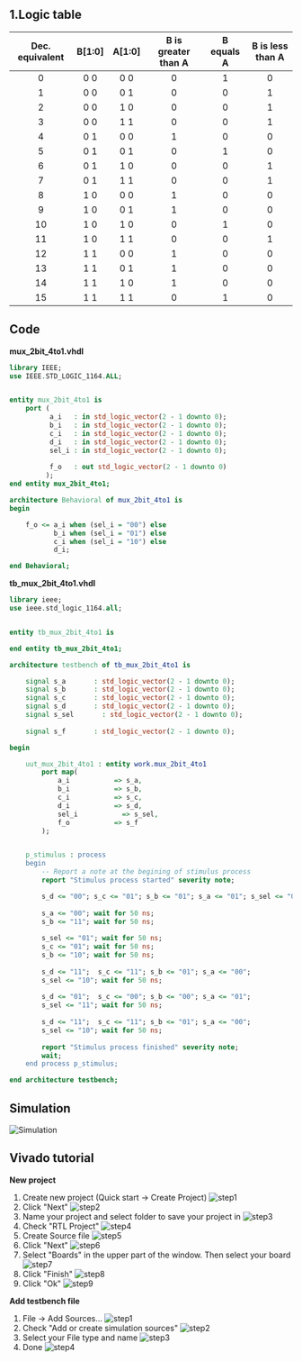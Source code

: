 ## 1.Logic table


| **Dec. equivalent** | **B[1:0]** | **A[1:0]** | **B is greater than A** | **B equals A** | **B is less than A** |
| :-: | :-: | :-: | :-: | :-: | :-: |
| 0 | 0 0 | 0 0 | 0 | 1 | 0 |
| 1 | 0 0 | 0 1 | 0 | 0 | 1 |
| 2 | 0 0 | 1 0 | 0 | 0 | 1 |
| 3 | 0 0 | 1 1 | 0 | 0 | 1 |
| 4 | 0 1 | 0 0 | 1 | 0 | 0 |
| 5 | 0 1 | 0 1 | 0 | 1 | 0 |
| 6 | 0 1 | 1 0 | 0 | 0 | 1 |
| 7 | 0 1 | 1 1 | 0 | 0 | 1 |
| 8 | 1 0 | 0 0 | 1 | 0 | 0 |
| 9 | 1 0 | 0 1 | 1 | 0 | 0 |
| 10 | 1 0 | 1 0 | 0 | 1 | 0 |
| 11 | 1 0 | 1 1 | 0 | 0 | 1 |
| 12 | 1 1 | 0 0 | 1 | 0 | 0 |
| 13 | 1 1 | 0 1 | 1 | 0 | 0 |
| 14 | 1 1 | 1 0 | 1 | 0 | 0 |
| 15 | 1 1 | 1 1 | 0 | 1 | 0 |

## Code

**mux_2bit_4to1.vhdl**

```vhdl
library IEEE;
use IEEE.STD_LOGIC_1164.ALL;


entity mux_2bit_4to1 is
    port (
          a_i   : in std_logic_vector(2 - 1 downto 0);
          b_i   : in std_logic_vector(2 - 1 downto 0);
          c_i   : in std_logic_vector(2 - 1 downto 0);
          d_i   : in std_logic_vector(2 - 1 downto 0);
          sel_i : in std_logic_vector(2 - 1 downto 0);
          
          f_o   : out std_logic_vector(2 - 1 downto 0)
         );
end entity mux_2bit_4to1;

architecture Behavioral of mux_2bit_4to1 is
begin

    f_o <= a_i when (sel_i = "00") else
           b_i when (sel_i = "01") else
           c_i when (sel_i = "10") else
           d_i;

end Behavioral;
```

**tb_mux_2bit_4to1.vhdl**

```vhdl
library ieee;
use ieee.std_logic_1164.all;


entity tb_mux_2bit_4to1 is

end entity tb_mux_2bit_4to1;

architecture testbench of tb_mux_2bit_4to1 is

    signal s_a       : std_logic_vector(2 - 1 downto 0);
    signal s_b       : std_logic_vector(2 - 1 downto 0);
    signal s_c       : std_logic_vector(2 - 1 downto 0);
    signal s_d       : std_logic_vector(2 - 1 downto 0);
    signal s_sel       : std_logic_vector(2 - 1 downto 0);
    
    signal s_f       : std_logic_vector(2 - 1 downto 0);

begin

    uut_mux_2bit_4to1 : entity work.mux_2bit_4to1
        port map(
            a_i           => s_a,
            b_i           => s_b,
            c_i           => s_c,
            d_i           => s_d,
            sel_i           => s_sel,
            f_o           => s_f
        );


    p_stimulus : process
    begin
        -- Report a note at the begining of stimulus process
        report "Stimulus process started" severity note;

        s_d <= "00"; s_c <= "01"; s_b <= "01"; s_a <= "01"; s_sel <= "00"; wait for 50 ns;
        
        s_a <= "00"; wait for 50 ns;
        s_b <= "11"; wait for 50 ns;
        
        s_sel <= "01"; wait for 50 ns;
        s_c <= "01"; wait for 50 ns;
        s_b <= "10"; wait for 50 ns;  
        
        s_d <= "11";  s_c <= "11"; s_b <= "01"; s_a <= "00"; 
        s_sel <= "10"; wait for 50 ns;  
        
        s_d <= "01";  s_c <= "00"; s_b <= "00"; s_a <= "01"; 
        s_sel <= "11"; wait for 50 ns;  
        
        s_d <= "11";  s_c <= "11"; s_b <= "01"; s_a <= "00"; 
        s_sel <= "10"; wait for 50 ns; 
               
        report "Stimulus process finished" severity note;
        wait;
    end process p_stimulus;

end architecture testbench;
```



## Simulation

![Simulation](images/Simulation.PNG)

## Vivado tutorial

**New project**
1. Create new project (Quick start -> Create Project)
![step1](images/1.PNG)
2. Click "Next"
![step2](images/2.PNG)
3. Name your project and select folder to save your project in
![step3](images/3.PNG)
4. Check "RTL Project"
![step4](images/4.PNG)
5. Create Source file
![step5](images/5.PNG)
6. Click "Next"
![step6](images/6.PNG)
7. Select "Boards" in the upper part of the window. Then select your board
![step7](images/7.PNG)
8. Click "Finish"
![step8](images/8.PNG)
9. Click "Ok"
![step9](images/9.PNG)

**Add testbench file**

1. File -> Add Sources...
![step1](images/10.PNG)
2. Check "Add or create simulation sources"
![step2](images/11.PNG)
3. Select your File type and name
![step3](images/12.PNG)
4. Done
![step4](images/13.PNG)

